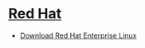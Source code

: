 # [Red Hat](https://www.redhat.com/en)
- [Download Red Hat Enterprise Linux](https://developers.redhat.com/products/rhel/download)
